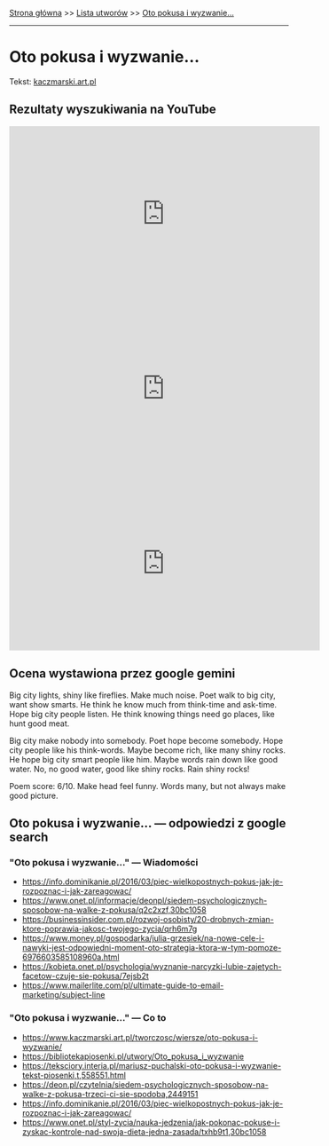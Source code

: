 [Strona główna](../index.md) >> [Lista utworów](../list.md) >> [Oto pokusa i wyzwanie…](396.md)

---

# Oto pokusa i wyzwanie…

Tekst: [kaczmarski.art.pl](https://www.kaczmarski.art.pl/tworczosc/wiersze/oto-pokusa-i-wyzwanie/)

## Rezultaty wyszukiwania na YouTube

<iframe width="560" height="315" src="https://www.youtube.com/embed/XiZWAKqtWys?si=IdontcarewhotheIRSsendsImnotpayingtaxes" title="YouTube video player" frameborder="0" allow="accelerometer; autoplay; clipboard-write; encrypted-media; gyroscope; picture-in-picture; web-share" referrerpolicy="strict-origin-when-cross-origin" allowfullscreen></iframe>

<iframe width="560" height="315" src="https://www.youtube.com/embed/qeGTyHH2fBY?si=IdontcarewhotheIRSsendsImnotpayingtaxes" title="YouTube video player" frameborder="0" allow="accelerometer; autoplay; clipboard-write; encrypted-media; gyroscope; picture-in-picture; web-share" referrerpolicy="strict-origin-when-cross-origin" allowfullscreen></iframe>

<iframe width="560" height="315" src="https://www.youtube.com/embed/h8IdjVY19Z0?si=IdontcarewhotheIRSsendsImnotpayingtaxes" title="YouTube video player" frameborder="0" allow="accelerometer; autoplay; clipboard-write; encrypted-media; gyroscope; picture-in-picture; web-share" referrerpolicy="strict-origin-when-cross-origin" allowfullscreen></iframe>

## Ocena wystawiona przez google gemini

Big city lights, shiny like fireflies. Make much noise. Poet walk to big city, want show smarts. He think he know much from think-time and ask-time. Hope big city people listen. He think knowing things need go places, like hunt good meat. 

Big city make nobody into somebody. Poet hope become somebody. Hope city people like his think-words. Maybe become rich, like many shiny rocks. He hope big city smart people like him. Maybe words rain down like good water. No, no good water, good like shiny rocks. Rain shiny rocks!

Poem score: 6/10. Make head feel funny.
 Words many, but not always make good picture.


## Oto pokusa i wyzwanie… — odpowiedzi z google search

### "Oto pokusa i wyzwanie…" — Wiadomości

- <https://info.dominikanie.pl/2016/03/piec-wielkopostnych-pokus-jak-je-rozpoznac-i-jak-zareagowac/>
- <https://www.onet.pl/informacje/deonpl/siedem-psychologicznych-sposobow-na-walke-z-pokusa/q2c2xzf,30bc1058>
- <https://businessinsider.com.pl/rozwoj-osobisty/20-drobnych-zmian-ktore-poprawia-jakosc-twojego-zycia/qrh6m7g>
- <https://www.money.pl/gospodarka/julia-grzesiek/na-nowe-cele-i-nawyki-jest-odpowiedni-moment-oto-strategia-ktora-w-tym-pomoze-6976603585108960a.html>
- <https://kobieta.onet.pl/psychologia/wyznanie-narcyzki-lubie-zajetych-facetow-czuje-sie-pokusa/7ejsb2t>
- <https://www.mailerlite.com/pl/ultimate-guide-to-email-marketing/subject-line>

### "Oto pokusa i wyzwanie…" — Co to

- <https://www.kaczmarski.art.pl/tworczosc/wiersze/oto-pokusa-i-wyzwanie/>
- <https://bibliotekapiosenki.pl/utwory/Oto_pokusa_i_wyzwanie>
- <https://teksciory.interia.pl/mariusz-puchalski-oto-pokusa-i-wyzwanie-tekst-piosenki,t,558551.html>
- <https://deon.pl/czytelnia/siedem-psychologicznych-sposobow-na-walke-z-pokusa-trzeci-ci-sie-spodoba,2449151>
- <https://info.dominikanie.pl/2016/03/piec-wielkopostnych-pokus-jak-je-rozpoznac-i-jak-zareagowac/>
- <https://www.onet.pl/styl-zycia/nauka-jedzenia/jak-pokonac-pokuse-i-zyskac-kontrole-nad-swoja-dieta-jedna-zasada/txhb9t1,30bc1058>

